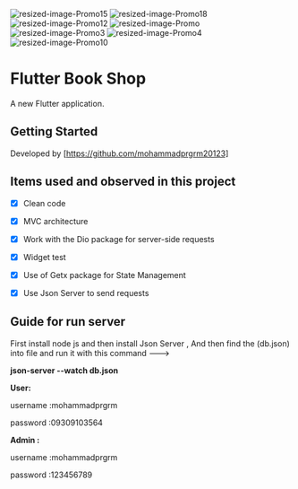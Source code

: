 ![resized-image-Promo15](https://user-images.githubusercontent.com/39572061/115058118-1f5af780-9efa-11eb-86b0-716f1c3d9050.jpeg)
![resized-image-Promo18](https://user-images.githubusercontent.com/39572061/115058215-41ed1080-9efa-11eb-8e83-92a63a5b16d2.jpeg)
![resized-image-Promo12](https://user-images.githubusercontent.com/39572061/115057856-cbe8a980-9ef9-11eb-9dcf-bd01c208b92d.jpeg)
![resized-image-Promo](https://user-images.githubusercontent.com/39572061/115057189-fd14aa00-9ef8-11eb-837a-095b43b9cd90.jpeg)
![resized-image-Promo3](https://user-images.githubusercontent.com/39572061/115057357-32b99300-9ef9-11eb-810e-188240da5a33.jpeg)
![resized-image-Promo4](https://user-images.githubusercontent.com/39572061/115057502-64325e80-9ef9-11eb-9b97-f1dbe29710b1.jpeg)
![resized-image-Promo10](https://user-images.githubusercontent.com/39572061/115057708-a2c81900-9ef9-11eb-9eb3-d16c5a5a4521.jpeg)
# Flutter Book Shop 

A new Flutter application.

## Getting Started

Developed by [https://github.com/mohammadprgrm20123]






## Items used and observed in this project

- [x] Clean code
- [x] MVC architecture
- [x] Work with the Dio package for server-side requests
- [x] Widget test
- [x] Use of Getx package for State Management
- [x] Use Json Server to send requests



## Guide for run server 
First install node js and then install Json Server ,
And then find the (db.json) into file and run it with this command ---> 

**json-server --watch db.json** 


**User:**

username :mohammadprgrm

password :09309103564




**Admin :**

username :mohammadprgrm 

password :123456789



